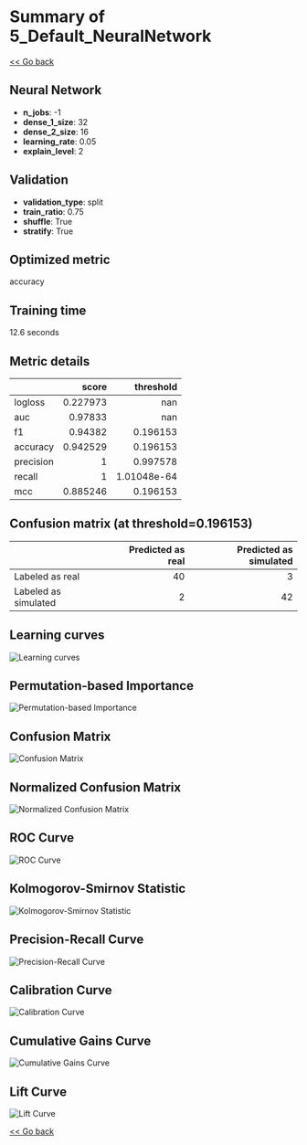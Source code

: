 # Summary of 5_Default_NeuralNetwork

[<< Go back](../README.md)


## Neural Network
- **n_jobs**: -1
- **dense_1_size**: 32
- **dense_2_size**: 16
- **learning_rate**: 0.05
- **explain_level**: 2

## Validation
 - **validation_type**: split
 - **train_ratio**: 0.75
 - **shuffle**: True
 - **stratify**: True

## Optimized metric
accuracy

## Training time

12.6 seconds

## Metric details
|           |    score |     threshold |
|:----------|---------:|--------------:|
| logloss   | 0.227973 | nan           |
| auc       | 0.97833  | nan           |
| f1        | 0.94382  |   0.196153    |
| accuracy  | 0.942529 |   0.196153    |
| precision | 1        |   0.997578    |
| recall    | 1        |   1.01048e-64 |
| mcc       | 0.885246 |   0.196153    |


## Confusion matrix (at threshold=0.196153)
|                      |   Predicted as real |   Predicted as simulated |
|:---------------------|--------------------:|-------------------------:|
| Labeled as real      |                  40 |                        3 |
| Labeled as simulated |                   2 |                       42 |

## Learning curves
![Learning curves](learning_curves.png)

## Permutation-based Importance
![Permutation-based Importance](permutation_importance.png)
## Confusion Matrix

![Confusion Matrix](confusion_matrix.png)


## Normalized Confusion Matrix

![Normalized Confusion Matrix](confusion_matrix_normalized.png)


## ROC Curve

![ROC Curve](roc_curve.png)


## Kolmogorov-Smirnov Statistic

![Kolmogorov-Smirnov Statistic](ks_statistic.png)


## Precision-Recall Curve

![Precision-Recall Curve](precision_recall_curve.png)


## Calibration Curve

![Calibration Curve](calibration_curve_curve.png)


## Cumulative Gains Curve

![Cumulative Gains Curve](cumulative_gains_curve.png)


## Lift Curve

![Lift Curve](lift_curve.png)



[<< Go back](../README.md)
